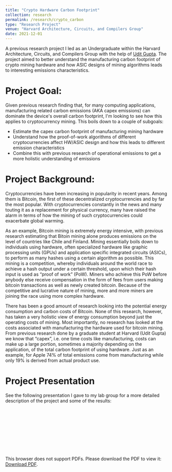 ```yaml
---
title: "Crypto Hardware Carbon Footprint"
collection: research
permalink: /research/crypto_carbon
type: "Research Project"
venue: "Harvard Architecture, Circuits, and Compilers Group"
date: 2021-12-01
---
```


A previous research project I led as an Undergraduate within the Harvard Architecture, Circuits, and Compilers Group with the help of [Udit Gupta](https://ugupta.com/). The project aimed to better understand the manufacturing carbon footprint of crypto mining hardware and how ASIC designs of mining algorithms leads to interesting emissions characteristics.

# Project Goal:
Given previous research finding that, for many computing applications, manufacturing related carbon emissions (AKA capex emissions) can dominate the device's overall carbon footprint, I'm looking to see how this applies to cryptocurrency mining. This boils down to a couple of subgoals:
* Estimate the capex carbon footprint of manufacturing mining hardware
* Understand how the proof-of-work algorithms of different cryptocurrencies affect HW/ASIC design and how this leads to different emission characteristics
* Combine this with previous research of operational emissions to get a more holistic understanding of emissions

# Project Background:
Cryptocurrencies have been increasing in popularity in recent years. Among them is Bitcoin, the first of these decentralized cryptocurrencies and by far the most popular. With cryptocurrencies constantly in the news and many touting it as a replacement for physical currency, many have raised the alarm in terms of how the mining of such cryptocurrencies could exacerbate global warming.

As an example, Bitcoin mining is extremely energy intensive, with previous research estimating that Bitoin mining alone produces emissions on the level of countries like Chile and Finland. Mining essentially boils down to individuals using hardware, often specialized hardware like graphic processing units (GPUs) and application specific integrated circuits (ASICs), to perform as many hashes using a certain algorithm as possible. This mining is a competition, whereby individuals around the world race to achieve a hash output under a certain threshold, upon which their hash input is used as “proof of work” (PoW). Miners who achieve this PoW before anybody else receive compensation in the form of fees from users making bitcoin transactions as well as newly created bitcoin. Because of the competitive and lucrative nature of mining, more and more miners are joining the race using more complex hardware.

There has been a good amount of research looking into the potential energy consumption and carbon costs of Bitcoin. None of this research, however, has taken a very holistic view of energy consumption beyond just the operating costs of mining. Most importantly, no research has looked at the costs associated with manufacturing the hardware used for bitcoin mining. From previous research done by a graduate student at Harvard (Udit Gupta) we know that “capex”, i.e. one time costs like manufacturing, costs can make up a large portion, sometimes a majority depending on the application, of the total carbon footprint of using hardware. Just as an example, for Apple 74% of total emissions come from manufacturing while only 19% is derived from actual product use.

# Project Presentation
See the following presentation I gave to my lab group for a more detailed description of the project and some of the results:
<object data="https://jaylenwang7.github.io/files/Crypto_Capex_Carbon.pdf" type="Crypto/pdf" width="700px" height="700px">
    <embed src="https://jaylenwang7.github.io/files/Crypto_Capex_Carbon.pdf">
        <p>This browser does not support PDFs. Please download the PDF to view it: <a href="https://jaylenwang7.github.io/files/Crypto_Capex_Carbon.pdf">Download PDF</a>.</p>
    </embed>
</object>
